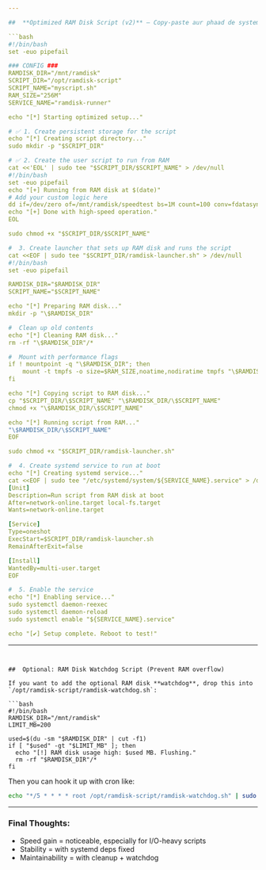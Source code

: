 ```yaml
---

##  **Optimized RAM Disk Script (v2)** — Copy-paste aur phaad de system ko speed mein

```bash
#!/bin/bash
set -euo pipefail

### CONFIG ###
RAMDISK_DIR="/mnt/ramdisk"
SCRIPT_DIR="/opt/ramdisk-script"
SCRIPT_NAME="myscript.sh"
RAM_SIZE="256M"
SERVICE_NAME="ramdisk-runner"

echo "[*] Starting optimized setup..."

# ✅ 1. Create persistent storage for the script
echo "[*] Creating script directory..."
sudo mkdir -p "$SCRIPT_DIR"

# ✅ 2. Create the user script to run from RAM
cat <<'EOL' | sudo tee "$SCRIPT_DIR/$SCRIPT_NAME" > /dev/null
#!/bin/bash
set -euo pipefail
echo "[+] Running from RAM disk at $(date)"
# Add your custom logic here
dd if=/dev/zero of=/mnt/ramdisk/speedtest bs=1M count=100 conv=fdatasync
echo "[+] Done with high-speed operation."
EOL

sudo chmod +x "$SCRIPT_DIR/$SCRIPT_NAME"

#  3. Create launcher that sets up RAM disk and runs the script
cat <<EOF | sudo tee "$SCRIPT_DIR/ramdisk-launcher.sh" > /dev/null
#!/bin/bash
set -euo pipefail

RAMDISK_DIR="$RAMDISK_DIR"
SCRIPT_NAME="$SCRIPT_NAME"

echo "[*] Preparing RAM disk..."
mkdir -p "\$RAMDISK_DIR"

#  Clean up old contents
echo "[*] Cleaning RAM disk..."
rm -rf "\$RAMDISK_DIR"/*

#  Mount with performance flags
if ! mountpoint -q "\$RAMDISK_DIR"; then
    mount -t tmpfs -o size=$RAM_SIZE,noatime,nodiratime tmpfs "\$RAMDISK_DIR"
fi

echo "[*] Copying script to RAM disk..."
cp "$SCRIPT_DIR/\$SCRIPT_NAME" "\$RAMDISK_DIR/\$SCRIPT_NAME"
chmod +x "\$RAMDISK_DIR/\$SCRIPT_NAME"

echo "[*] Running script from RAM..."
"\$RAMDISK_DIR/\$SCRIPT_NAME"
EOF

sudo chmod +x "$SCRIPT_DIR/ramdisk-launcher.sh"

#  4. Create systemd service to run at boot
echo "[*] Creating systemd service..."
cat <<EOF | sudo tee "/etc/systemd/system/${SERVICE_NAME}.service" > /dev/null
[Unit]
Description=Run script from RAM disk at boot
After=network-online.target local-fs.target
Wants=network-online.target

[Service]
Type=oneshot
ExecStart=$SCRIPT_DIR/ramdisk-launcher.sh
RemainAfterExit=false

[Install]
WantedBy=multi-user.target
EOF

#  5. Enable the service
echo "[*] Enabling service..."
sudo systemctl daemon-reexec
sudo systemctl daemon-reload
sudo systemctl enable "${SERVICE_NAME}.service"

echo "[✔] Setup complete. Reboot to test!"
```

---
```


##  Optional: RAM Disk Watchdog Script (Prevent RAM overflow)

If you want to add the optional RAM disk **watchdog**, drop this into `/opt/ramdisk-script/ramdisk-watchdog.sh`:

```bash
#!/bin/bash
RAMDISK_DIR="/mnt/ramdisk"
LIMIT_MB=200

used=$(du -sm "$RAMDISK_DIR" | cut -f1)
if [ "$used" -gt "$LIMIT_MB" ]; then
  echo "[!] RAM disk usage high: $used MB. Flushing."
  rm -rf "$RAMDISK_DIR"/*
fi
```

Then you can hook it up with cron like:

```bash
echo "*/5 * * * * root /opt/ramdisk-script/ramdisk-watchdog.sh" | sudo tee /etc/cron.d/ramdisk-watchdog
```

---

###  Final Thoughts:
- Speed gain = noticeable, especially for I/O-heavy scripts  
- Stability =  with systemd deps fixed  
- Maintainability =  with cleanup + watchdog  

